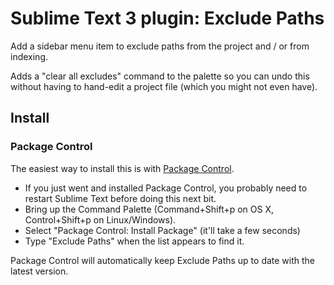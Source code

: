# Sublime Text 3 plugin: Exclude Paths

Add a sidebar menu item to exclude paths from the project and / or from indexing.

Adds a "clear all excludes" command to the palette so you can undo this without having to hand-edit a project file (which you might not even have).

## Install

### Package Control

The easiest way to install this is with [Package Control](http://wbond.net/sublime\_packages/package\_control).

 * If you just went and installed Package Control, you probably need to restart Sublime Text before doing this next bit.
 * Bring up the Command Palette (Command+Shift+p on OS X, Control+Shift+p on Linux/Windows).
 * Select "Package Control: Install Package" (it'll take a few seconds)
 * Type "Exclude Paths" when the list appears to find it.

Package Control will automatically keep Exclude Paths up to date with the latest version.
